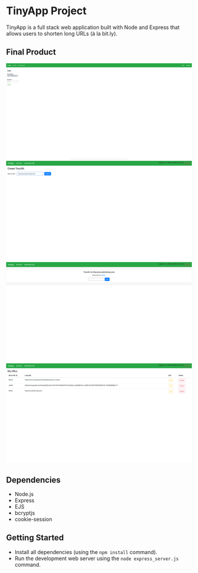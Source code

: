 # TinyApp Project

TinyApp is a full stack web application built with Node and Express that allows users to shorten long URLs (à la bit.ly).

## Final Product

!["Screenshot of Login page"](https://github.com/muhammad-usama12/tinyapp/blob/main/docs/login_page.png)
!["Screenshot of Creating a TinyURL"](https://github.com/muhammad-usama12/tinyapp/blob/main/docs/newtinyurl_page.png)
!["Screenshot of new TinyURL"](https://github.com/muhammad-usama12/tinyapp/blob/main/docs/tinyurl_page.png)
!["Screenshot of list of User's URLs"](https://github.com/muhammad-usama12/tinyapp/blob/main/docs/myurls_page.png)


## Dependencies

- Node.js
- Express
- EJS
- bcryptjs
- cookie-session


## Getting Started

- Install all dependencies (using the `npm install` command).
- Run the development web server using the `node express_server.js` command.

